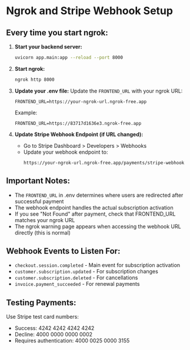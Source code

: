 # Ngrok and Stripe Webhook Setup

## Every time you start ngrok:

1. **Start your backend server:**
   ```bash
   uvicorn app.main:app --reload --port 8000
   ```

2. **Start ngrok:**
   ```bash
   ngrok http 8000
   ```

3. **Update your .env file:**
   Update the `FRONTEND_URL` with your ngrok URL:
   ```
   FRONTEND_URL=https://your-ngrok-url.ngrok-free.app
   ```
   Example:
   ```
   FRONTEND_URL=https://83717d1636e3.ngrok-free.app
   ```

4. **Update Stripe Webhook Endpoint (if URL changed):**
   - Go to Stripe Dashboard > Developers > Webhooks
   - Update your webhook endpoint to:
     ```
     https://your-ngrok-url.ngrok-free.app/payments/stripe-webhook
     ```

## Important Notes:

- The `FRONTEND_URL` in .env determines where users are redirected after successful payment
- The webhook endpoint handles the actual subscription activation
- If you see "Not Found" after payment, check that FRONTEND_URL matches your ngrok URL
- The ngrok warning page appears when accessing the webhook URL directly (this is normal)

## Webhook Events to Listen For:
- `checkout.session.completed` - Main event for subscription activation
- `customer.subscription.updated` - For subscription changes
- `customer.subscription.deleted` - For cancellations
- `invoice.payment_succeeded` - For renewal payments

## Testing Payments:
Use Stripe test card numbers:
- Success: 4242 4242 4242 4242
- Decline: 4000 0000 0000 0002
- Requires authentication: 4000 0025 0000 3155
